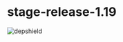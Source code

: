 # stage-release-1.19
![depshield](https://staging.depshield.sonatype.org/badges/depshield-staging/stage-release-1.19/depshield.svg)
